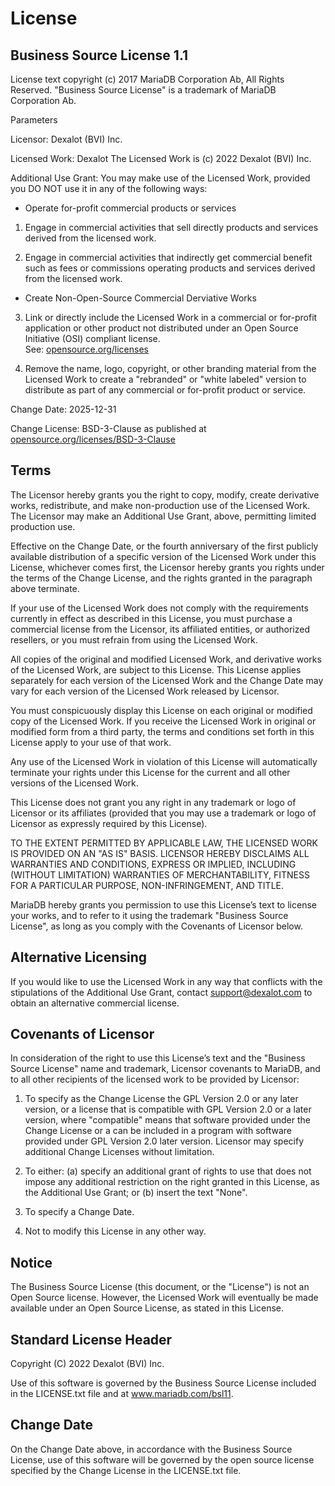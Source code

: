 # License

## Business Source License 1.1

License text copyright (c) 2017 MariaDB Corporation Ab, All Rights Reserved.
"Business Source License" is a trademark of MariaDB Corporation Ab.

Parameters

Licensor:  	Dexalot (BVI) Inc.

Licensed Work:	Dexalot
               The Licensed Work is (c) 2022 Dexalot (BVI) Inc.

Additional Use Grant: You may make use of the Licensed Work, provided you DO NOT use it in any of the following ways:

   * Operate for-profit commercial products or services

   1. Engage in commercial activities that sell directly
   products and services derived from the licensed work.

   2. Engage in commercial activities that indirectly get
   commercial benefit such as fees or commissions operating
   products and services derived from the licensed work.

   * Create Non-Open-Source Commercial Derviative Works

   3. Link or directly include the Licensed Work in a
   commercial or for-profit application or other product
   not distributed under an Open Source Initiative (OSI)
   compliant license.<br>
   See: [opensource.org/licenses](https://opensource.org/licenses)

   4. Remove the name, logo, copyright, or other branding
   material from the Licensed Work to create a "rebranded"
   or "white labeled" version to distribute as part of
   any commercial or for-profit product or service.

Change Date: 2025-12-31

Change License: BSD-3-Clause as published at
[opensource.org/licenses/BSD-3-Clause](https://opensource.org/licenses/BSD-3-Clause)

## Terms

The Licensor hereby grants you the right to copy, modify, create derivative
works, redistribute, and make non-production use of the Licensed Work. The
Licensor may make an Additional Use Grant, above, permitting limited
production use.

Effective on the Change Date, or the fourth anniversary of the first publicly
available distribution of a specific version of the Licensed Work under this
License, whichever comes first, the Licensor hereby grants you rights under
the terms of the Change License, and the rights granted in the paragraph
above terminate.

If your use of the Licensed Work does not comply with the requirements
currently in effect as described in this License, you must purchase a
commercial license from the Licensor, its affiliated entities, or authorized
resellers, or you must refrain from using the Licensed Work.

All copies of the original and modified Licensed Work, and derivative works
of the Licensed Work, are subject to this License. This License applies
separately for each version of the Licensed Work and the Change Date may vary
for each version of the Licensed Work released by Licensor.

You must conspicuously display this License on each original or modified copy
of the Licensed Work. If you receive the Licensed Work in original or
modified form from a third party, the terms and conditions set forth in this
License apply to your use of that work.

Any use of the Licensed Work in violation of this License will automatically
terminate your rights under this License for the current and all other
versions of the Licensed Work.

This License does not grant you any right in any trademark or logo of
Licensor or its affiliates (provided that you may use a trademark or logo of
Licensor as expressly required by this License).

TO THE EXTENT PERMITTED BY APPLICABLE LAW, THE LICENSED WORK IS PROVIDED ON
AN "AS IS" BASIS. LICENSOR HEREBY DISCLAIMS ALL WARRANTIES AND CONDITIONS,
EXPRESS OR IMPLIED, INCLUDING (WITHOUT LIMITATION) WARRANTIES OF
MERCHANTABILITY, FITNESS FOR A PARTICULAR PURPOSE, NON-INFRINGEMENT, AND
TITLE.

MariaDB hereby grants you permission to use this License’s text to license
your works, and to refer to it using the trademark "Business Source License",
as long as you comply with the Covenants of Licensor below.

## Alternative Licensing

If you would like to use the Licensed Work in any way that conflicts with
the stipulations of the Additional Use Grant, contact support@dexalot.com to
obtain an alternative commercial license.

## Covenants of Licensor

In consideration of the right to use this License’s text and the "Business
Source License" name and trademark, Licensor covenants to MariaDB, and to all
other recipients of the licensed work to be provided by Licensor:

1. To specify as the Change License the GPL Version 2.0 or any later version,
   or a license that is compatible with GPL Version 2.0 or a later version,
   where "compatible" means that software provided under the Change License
   or a can be included in a program with software provided under GPL Version
   2.0 later version. Licensor may specify additional Change Licenses without
   limitation.

2. To either: (a) specify an additional grant of rights to use that does not
   impose any additional restriction on the right granted in this License, as
   the Additional Use Grant; or (b) insert the text "None".

3. To specify a Change Date.

4. Not to modify this License in any other way.

## Notice

The Business Source License (this document, or the "License") is not an Open
Source license. However, the Licensed Work will eventually be made available
under an Open Source License, as stated in this License.

## Standard License Header

Copyright (C) 2022 Dexalot (BVI) Inc.

Use of this software is governed by the Business Source License included in
the LICENSE.txt file and at www.mariadb.com/bsl11.

## Change Date

On the Change Date above, in accordance with the Business Source License,
use of this software will be governed by the open source license specified
by the Change License in the LICENSE.txt file.
